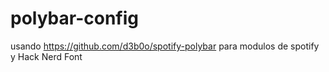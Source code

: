 # polybar-config

usando https://github.com/d3b0o/spotify-polybar para modulos de spotify y Hack Nerd Font

